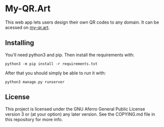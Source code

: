 # My-QR.Art

This web app lets users design their own QR codes to any domain. It
can be acessed on [my-qr.art](https://my-qr.art/).

## Installing

You'll need python3 and pip. Then install the requirements with:

```
python3 -m pip install -r requirements.txt
```

After that you should simply be able to run it with:

```
python3 manage.py runserver
```

## License

This project is licensed under the GNU Aferro General Public License
version 3 or (at your option) any later version. See the COPYING.md
file in this repository for more info.
